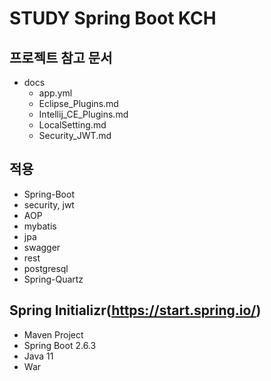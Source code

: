 # STUDY Spring Boot KCH

## 프로젝트 참고 문서

* docs
  * app.yml
  * Eclipse_Plugins.md
  * Intellij_CE_Plugins.md
  * LocalSetting.md
  * Security_JWT.md

## 적용

* Spring-Boot
* security, jwt
* AOP
* mybatis
* jpa
* swagger
* rest
* postgresql
* Spring-Quartz

## Spring Initializr(https://start.spring.io/)

* Maven Project
* Spring Boot 2.6.3
* Java 11
* War
